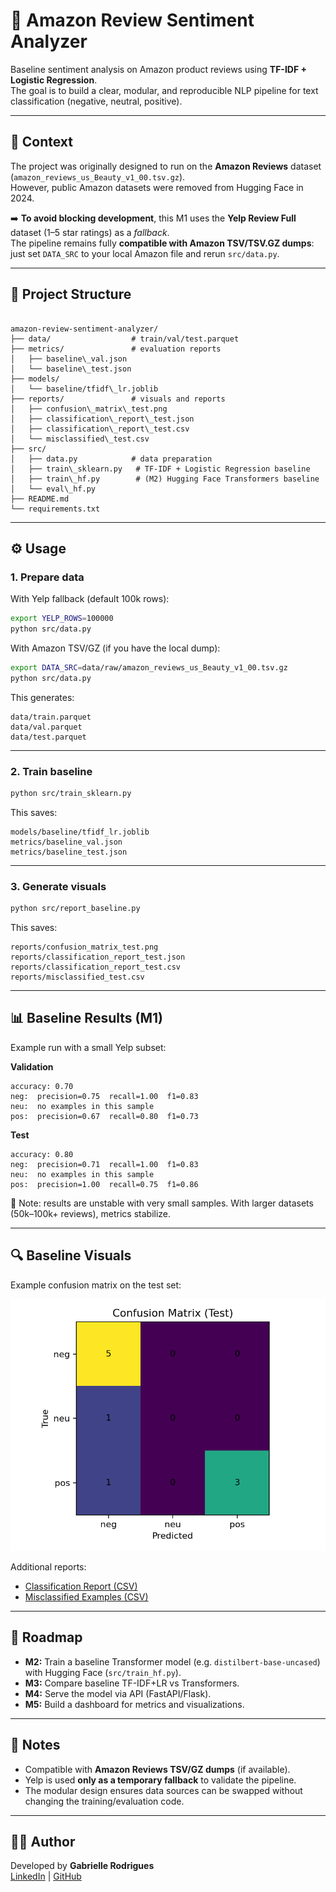 # 🛒 Amazon Review Sentiment Analyzer

Baseline sentiment analysis on Amazon product reviews using **TF-IDF + Logistic Regression**.  
The goal is to build a clear, modular, and reproducible NLP pipeline for text classification (negative, neutral, positive).

---

## 📌 Context

The project was originally designed to run on the **Amazon Reviews** dataset (`amazon_reviews_us_Beauty_v1_00.tsv.gz`).  
However, public Amazon datasets were removed from Hugging Face in 2024.  

➡️ **To avoid blocking development**, this M1 uses the **Yelp Review Full** dataset (1–5 star ratings) as a *fallback*.  
The pipeline remains fully **compatible with Amazon TSV/TSV.GZ dumps**: just set `DATA_SRC` to your local Amazon file and rerun `src/data.py`.

---

## 📂 Project Structure

```

amazon-review-sentiment-analyzer/
├── data/                  # train/val/test.parquet
├── metrics/               # evaluation reports
│   ├── baseline\_val.json
│   └── baseline\_test.json
├── models/
│   └── baseline/tfidf\_lr.joblib
├── reports/               # visuals and reports
│   ├── confusion\_matrix\_test.png
│   ├── classification\_report\_test.json
│   ├── classification\_report\_test.csv
│   └── misclassified\_test.csv
├── src/
│   ├── data.py            # data preparation
│   ├── train\_sklearn.py   # TF-IDF + Logistic Regression baseline
│   ├── train\_hf.py        # (M2) Hugging Face Transformers baseline
│   └── eval\_hf.py
├── README.md
└── requirements.txt

````

---

## ⚙️ Usage

### 1. Prepare data
With Yelp fallback (default 100k rows):
```bash
export YELP_ROWS=100000
python src/data.py
````

With Amazon TSV/GZ (if you have the local dump):

```bash
export DATA_SRC=data/raw/amazon_reviews_us_Beauty_v1_00.tsv.gz
python src/data.py
```

This generates:

```
data/train.parquet
data/val.parquet
data/test.parquet
```

---

### 2. Train baseline

```bash
python src/train_sklearn.py
```

This saves:

```
models/baseline/tfidf_lr.joblib
metrics/baseline_val.json
metrics/baseline_test.json
```

---

### 3. Generate visuals

```bash
python src/report_baseline.py
```

This saves:

```
reports/confusion_matrix_test.png
reports/classification_report_test.json
reports/classification_report_test.csv
reports/misclassified_test.csv
```

---

## 📊 Baseline Results (M1)

Example run with a small Yelp subset:

**Validation**

```
accuracy: 0.70
neg:  precision=0.75  recall=1.00  f1=0.83
neu:  no examples in this sample
pos:  precision=0.67  recall=0.80  f1=0.73
```

**Test**

```
accuracy: 0.80
neg:  precision=0.71  recall=1.00  f1=0.83
neu:  no examples in this sample
pos:  precision=1.00  recall=0.75  f1=0.86
```

📌 Note: results are unstable with very small samples. With larger datasets (50k–100k+ reviews), metrics stabilize.

---

## 🔍 Baseline Visuals

Example confusion matrix on the test set:

![Confusion Matrix](reports/confusion_matrix_test.png)

Additional reports:

* [Classification Report (CSV)](reports/classification_report_test.csv)
* [Misclassified Examples (CSV)](reports/misclassified_test.csv)

---

## 🚀 Roadmap

* **M2:** Train a baseline Transformer model (e.g. `distilbert-base-uncased`) with Hugging Face (`src/train_hf.py`).
* **M3:** Compare baseline TF-IDF+LR vs Transformers.
* **M4:** Serve the model via API (FastAPI/Flask).
* **M5:** Build a dashboard for metrics and visualizations.

---

## 📖 Notes

* Compatible with **Amazon Reviews TSV/GZ dumps** (if available).
* Yelp is used **only as a temporary fallback** to validate the pipeline.
* The modular design ensures data sources can be swapped without changing the training/evaluation code.

---

## 👩‍💻 Author

Developed by **Gabrielle Rodrigues**  
[LinkedIn](https://www.linkedin.com/in/grdrgs/) | [GitHub](https://github.com/Gabxrielle)

```